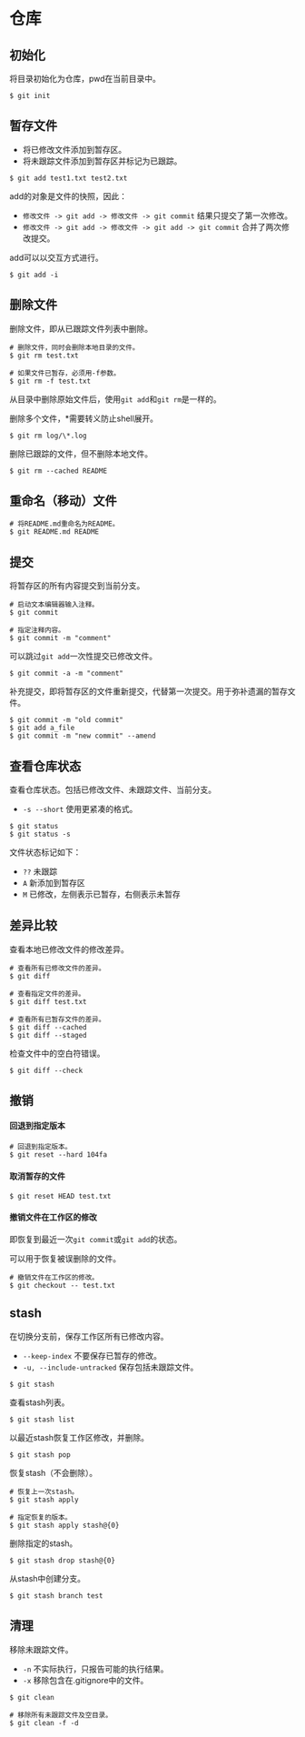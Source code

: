 # 仓库

## 初始化

将目录初始化为仓库，pwd在当前目录中。

``` SHELL
$ git init
```

## 暂存文件

- 将已修改文件添加到暂存区。
- 将未跟踪文件添加到暂存区并标记为已跟踪。

``` SHELL
$ git add test1.txt test2.txt
```

add的对象是文件的快照，因此：
- `修改文件 -> git add -> 修改文件 -> git commit` 结果只提交了第一次修改。
- `修改文件 -> git add -> 修改文件 -> git add -> git commit` 合并了两次修改提交。

add可以以交互方式进行。

``` SHELL
$ git add -i
```

## 删除文件
删除文件，即从已跟踪文件列表中删除。

``` SHELL
# 删除文件，同时会删除本地目录的文件。
$ git rm test.txt

# 如果文件已暂存，必须用-f参数。
$ git rm -f test.txt
```

从目录中删除原始文件后，使用`git add`和`git rm`是一样的。

删除多个文件，*需要转义防止shell展开。
``` SHELL
$ git rm log/\*.log
```

删除已跟踪的文件，但不删除本地文件。

``` SHELL
$ git rm --cached README
```

## 重命名（移动）文件

``` SHELL
# 将README.md重命名为README。
$ git README.md README
```

## 提交
将暂存区的所有内容提交到当前分支。

``` SHELL
# 启动文本编辑器输入注释。
$ git commit

# 指定注释内容。
$ git commit -m "comment"
```

可以跳过`git add`一次性提交已修改文件。

``` SHELL
$ git commit -a -m "comment"
```

补充提交，即将暂存区的文件重新提交，代替第一次提交。用于弥补遗漏的暂存文件。
``` SHELL
$ git commit -m "old commit"
$ git add a_file
$ git commit -m "new commit" --amend
```

## 查看仓库状态
查看仓库状态。包括已修改文件、未跟踪文件、当前分支。

- `-s --short` 使用更紧凑的格式。

``` SHELL
$ git status
$ git status -s
```

文件状态标记如下：
- `??` 未跟踪
- `A` 新添加到暂存区
- `M` 已修改，左侧表示已暂存，右侧表示未暂存

## 差异比较
查看本地已修改文件的修改差异。
``` SHELL
# 查看所有已修改文件的差异。
$ git diff

# 查看指定文件的差异。
$ git diff test.txt

# 查看所有已暂存文件的差异。
$ git diff --cached
$ git diff --staged
```

检查文件中的空白符错误。
``` SHELL
$ git diff --check
```

## 撤销

#### 回退到指定版本
``` SHELL
# 回退到指定版本。
$ git reset --hard 104fa
```

#### 取消暂存的文件
``` SHELL
$ git reset HEAD test.txt
```

#### 撤销文件在工作区的修改
即恢复到最近一次`git commit`或`git add`的状态。

可以用于恢复被误删除的文件。

``` SHELL
# 撤销文件在工作区的修改。
$ git checkout -- test.txt
```

## stash

在切换分支前，保存工作区所有已修改内容。

- `--keep-index` 不要保存已暂存的修改。
- `-u, --include-untracked` 保存包括未跟踪文件。

``` SHELL
$ git stash
```

查看stash列表。

``` SHELL
$ git stash list
```

以最近stash恢复工作区修改，并删除。

``` SHELL
$ git stash pop
```

恢复stash（不会删除）。

``` SHELL
# 恢复上一次stash。
$ git stash apply

# 指定恢复的版本。
$ git stash apply stash@{0}
```

删除指定的stash。
``` SHELL
$ git stash drop stash@{0}
```

从stash中创建分支。
``` SHELL
$ git stash branch test
```

## 清理
移除未跟踪文件。

- `-n` 不实际执行，只报告可能的执行结果。 
- `-x` 移除包含在.gitignore中的文件。

``` SHELL
$ git clean

# 移除所有未跟踪文件及空目录。
$ git clean -f -d
```